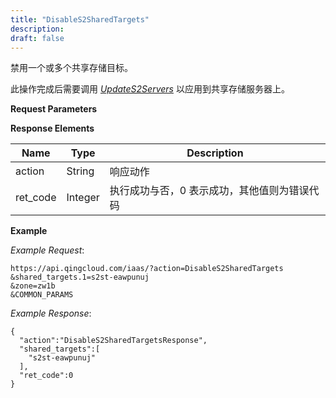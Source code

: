 ```yaml
---
title: "DisableS2SharedTargets"
description: 
draft: false
---
```




禁用一个或多个共享存储目标。

此操作完成后需要调用 [_UpdateS2Servers_](../update_s2_servers/) 以应用到共享存储服务器上。

**Request Parameters**

**Response Elements**

| Name | Type | Description |
| --- | --- | --- |
| action | String | 响应动作 |
| ret_code | Integer | 执行成功与否，0 表示成功，其他值则为错误代码 |

**Example**

_Example Request_:

```
https://api.qingcloud.com/iaas/?action=DisableS2SharedTargets
&shared_targets.1=s2st-eawpunuj
&zone=zw1b
&COMMON_PARAMS
```

_Example Response_:

```
{
  "action":"DisableS2SharedTargetsResponse",
  "shared_targets":[
    "s2st-eawpunuj"
  ],
  "ret_code":0
}
```
